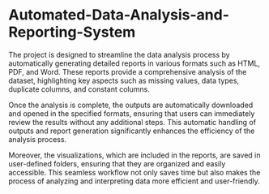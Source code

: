 # Automated-Data-Analysis-and-Reporting-System

The project is designed to streamline the data analysis process by automatically generating detailed reports in various formats such as HTML, PDF, and Word. These reports provide a comprehensive analysis of the dataset, highlighting key aspects such as missing values, data types, duplicate columns, and constant columns.

Once the analysis is complete, the outputs are automatically downloaded and opened in the specified formats, ensuring that users can immediately review the results without any additional steps. This automatic handling of outputs and report generation significantly enhances the efficiency of the analysis process.

Moreover, the visualizations, which are included in the reports, are saved in user-defined folders, ensuring that they are organized and easily accessible. This seamless workflow not only saves time but also makes the process of analyzing and interpreting data more efficient and user-friendly.
